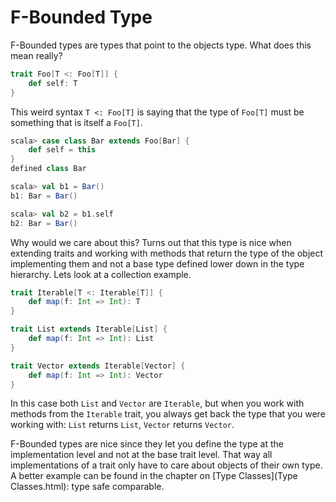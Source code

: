 # F-Bounded Type
F-Bounded types are types that point to the objects type.  What does this mean really?

```scala
trait Foo[T <: Foo[T]] {
    def self: T
}
```

This weird syntax `T <: Foo[T]` is saying that the type of `Foo[T]` must be something that is itself a `Foo[T]`.

```scala
scala> case class Bar extends Foo[Bar] {
    def self = this
}
defined class Bar

scala> val b1 = Bar()
b1: Bar = Bar()

scala> val b2 = b1.self
b2: Bar = Bar()
```

Why would we care about this?  Turns out that this type is nice when extending traits and working with methods that return the type of the object implementing them and not a base type defined lower down in the type hierarchy.  Lets look at a collection example.

```scala
trait Iterable[T <: Iterable[T]] {
    def map(f: Int => Int): T
}

trait List extends Iterable[List] {
    def map(f: Int => Int): List
}

trait Vector extends Iterable[Vector] {
    def map(f: Int => Int): Vector
}
```

In this case both `List` and `Vector` are `Iterable`, but when you work with methods from the `Iterable` trait, you always get back the type that you were working with: `List` returns `List`, `Vector` returns `Vector`.

F-Bounded types are nice since they let you define the type at the implementation level and not at the base trait level.  That way all implementations of a trait only have to care about objects of their own type.  A better example can be found in the chapter on [Type Classes](Type Classes.html): type safe comparable.
